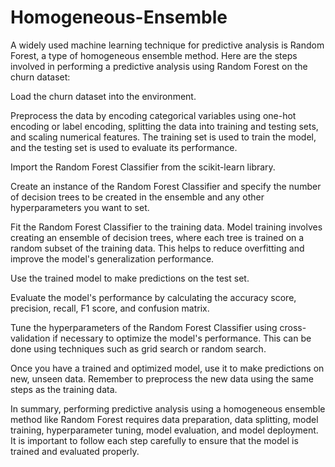 # Homogeneous-Ensemble
A widely used machine learning technique for predictive analysis is Random Forest, a type of homogeneous ensemble method. Here are the steps involved in performing a predictive analysis using Random Forest on the churn dataset:

Load the churn dataset into the environment.

Preprocess the data by encoding categorical variables using one-hot encoding or label encoding, splitting the data into training and testing sets, and scaling numerical features. The training set is used to train the model, and the testing set is used to evaluate its performance.

Import the Random Forest Classifier from the scikit-learn library.

Create an instance of the Random Forest Classifier and specify the number of decision trees to be created in the ensemble and any other hyperparameters you want to set.

Fit the Random Forest Classifier to the training data. Model training involves creating an ensemble of decision trees, where each tree is trained on a random subset of the training data. This helps to reduce overfitting and improve the model's generalization performance.

Use the trained model to make predictions on the test set.

Evaluate the model's performance by calculating the accuracy score, precision, recall, F1 score, and confusion matrix.

Tune the hyperparameters of the Random Forest Classifier using cross-validation if necessary to optimize the model's performance. This can be done using techniques such as grid search or random search.

Once you have a trained and optimized model, use it to make predictions on new, unseen data. Remember to preprocess the new data using the same steps as the training data.

In summary, performing predictive analysis using a homogeneous ensemble method like Random Forest requires data preparation, data splitting, model training, hyperparameter tuning, model evaluation, and model deployment. It is important to follow each step carefully to ensure that the model is trained and evaluated properly.
